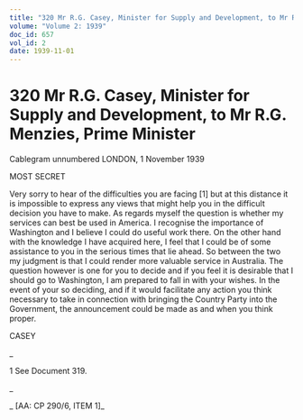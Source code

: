 ```yaml
---
title: "320 Mr R.G. Casey, Minister for Supply and Development, to Mr R.G. Menzies, Prime Minister"
volume: "Volume 2: 1939"
doc_id: 657
vol_id: 2
date: 1939-11-01
---
```


# 320 Mr R.G. Casey, Minister for Supply and Development, to Mr R.G. Menzies, Prime Minister

Cablegram unnumbered LONDON, 1 November 1939

MOST SECRET

Very sorry to hear of the difficulties you are facing [1] but at this distance it is impossible to express any views that might help you in the difficult decision you have to make. As regards myself the question is whether my services can best be used in America. I recognise the importance of Washington and I believe I could do useful work there. On the other hand with the knowledge I have acquired here, I feel that I could be of some assistance to you in the serious times that lie ahead. So between the two my judgment is that I could render more valuable service in Australia. The question however is one for you to decide and if you feel it is desirable that I should go to Washington, I am prepared to fall in with your wishes. In the event of your so deciding, and if it would facilitate any action you think necessary to take in connection with bringing the Country Party into the Government, the announcement could be made as and when you think proper.

CASEY

_

1 See Document 319.

_

_ [AA: CP 290/6, ITEM 1]_
